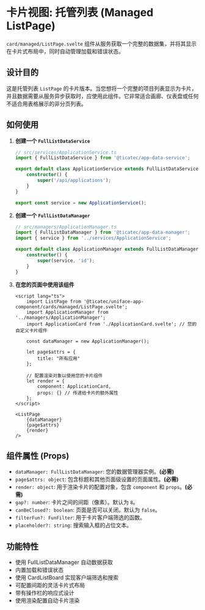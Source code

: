 # 卡片视图: 托管列表 (Managed ListPage)

`card/managed/ListPage.svelte` 组件从服务获取一个完整的数据集，并将其显示在卡片式布局中，同时自动管理加载和错误状态。

## 设计目的

这是托管列表 `ListPage` 的卡片版本。当您想将一个完整的项目列表显示为卡片，并且数据需要从服务异步获取时，应使用此组件。它非常适合画廊、仪表盘或任何不适合用表格展示的非分页列表。

## 如何使用

1.  **创建一个 `FullListDataService`**

    ```ts
    // src/services/ApplicationService.ts
    import { FullListDataService } from '@ticatec/app-data-service';

    export default class ApplicationService extends FullListDataService {
        constructor() {
            super('/api/applications');
        }
    }

    export const service = new ApplicationService();
    ```

2.  **创建一个 `FullListDataManager`**

    ```ts
    // src/managers/ApplicationManager.ts
    import { FullListDataManager } from '@ticatec/app-data-manager';
    import { service } from '../services/ApplicationService';

    export default class ApplicationManager extends FullListDataManager {
        constructor() {
            super(service, 'id');
        }
    }
    ```

3.  **在您的页面中使用该组件**

    ```svelte
    <script lang="ts">
        import ListPage from '@ticatec/uniface-app-component/cards/managed/ListPage.svelte';
        import ApplicationManager from '../managers/ApplicationManager';
        import ApplicationCard from './ApplicationCard.svelte'; // 您的自定义卡片组件

        const dataManager = new ApplicationManager();

        let page$attrs = {
            title: "所有应用"
        };

        // 配置渲染对象以使用您的卡片组件
        let render = {
            component: ApplicationCard,
            props: {} // 传递给卡片的额外属性
        };
    </script>

    <ListPage 
        {dataManager}
        {page$attrs}
        {render}
    />
    ```

## 组件属性 (Props)

-   `dataManager: FullListDataManager`: 您的数据管理器实例。**(必需)**
-   `page$attrs: object`: 包含标题和其他页面级设置的页面属性。**(必需)**
-   `render: object`: 用于渲染卡片的配置对象，包含 `component` 和 `props`。**(必需)**
-   `gap?: number`: 卡片之间的间距（像素）。默认为 `8`。
-   `canBeClosed?: boolean`: 页面是否可以关闭。默认为 `false`。
-   `filterFun?: FunFilter`: 用于卡片客户端筛选的函数。
-   `placeholder?: string`: 搜索输入框的占位文本。

## 功能特性

-   使用 FullListDataManager 自动数据获取
-   内置加载和错误状态
-   使用 CardListBoard 实现客户端筛选和搜索
-   可配置间距的灵活卡片式布局
-   带有操作栏的响应式设计
-   使用渲染配置自动卡片渲染
